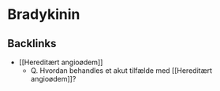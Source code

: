 # Bradykinin
## Backlinks
* [[Hereditært angioødem]]
	* Q. Hvordan behandles et akut tilfælde med [[Hereditært angioødem]]?

<!-- #anki/deck/Medicine #anki/tag/med/Pharmacology -->

<!-- {BearID:A6ADFF13-DF0E-4411-9BB5-47ED623B09C2-45490-0000517B1C64EB89} -->
